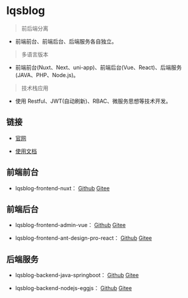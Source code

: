 # lqsblog

> 前后端分离

- 前端前台、前端后台、后端服务各自独立。

> 多语言版本

- 前端前台(Nuxt、Next、uni-app)、前端后台(Vue、React)、后端服务(JAVA、PHP、Node.js)。

> 技术栈应用

- 使用 Restful、JWT(自动刷新)、RBAC、微服务思想等技术开发。


## 链接

- [官网](http://liqingsong.cc/)

- [使用文档](http://docs.liqingsong.cc/)


## 前端前台

- lqsblog-frontend-nuxt： [Github](https://github.com/lqsong/lqsblog-frontend-nuxt) [Gitee](https://gitee.com/lqsong/lqsblog-frontend-nuxt)

## 前端后台

- lqsblog-frontend-admin-vue： [Github](https://github.com/lqsong/lqsblog-frontend-admin-vue) [Gitee](https://gitee.com/lqsong/lqsblog-frontend-admin-vue)

- lqsblog-frontend-ant-design-pro-react： [Github](https://github.com/lqsong/lqsblog-frontend-ant-design-pro-react) [Gitee](https://gitee.com/lqsong/lqsblog-frontend-ant-design-pro-react)

## 后端服务

- lqsblog-backend-java-springboot： [Github](https://github.com/lqsong/lqsblog-backend-java-springboot) [Gitee](https://gitee.com/lqsong/lqsblog-backend-java-springboot)

- lqsblog-backend-nodejs-eggjs： [Github](https://github.com/lqsong/lqsblog-backend-nodejs-eggjs) [Gitee](https://gitee.com/lqsong/lqsblog-backend-nodejs-eggjs)





